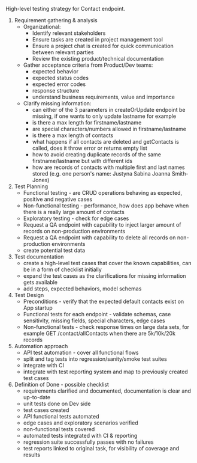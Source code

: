 High-level testing strategy for Contact endpoint.

1. Requirement gathering & analysis
   * Organizational:
     * Identify relevant stakeholders
     * Ensure tasks are created in project management tool
     * Ensure a project chat is created for quick communication between relevant parties
     * Review the existing product/technical documentation
   * Gather acceptance criteria from Product/Dev teams:
     * expected behavior
     * expected status codes
     * expected error codes
     * response structure 
     * understand business requirements, value and importance
   * Clarify missing information:
     * can either of the 3 parameters in createOrUpdate endpoint be missing, if one wants to only update lastname for example
     * is there a max length for firstname/lastname
     * are special characters/numbers allowed in firstname/lastname
     * is there a max length of contacts
     * what happens if all contacts are deleted and getContacts is called, does it throw error or returns empty list
     * how to avoid creating duplicate records of the same firstname/lastname but with different ids
     * how are records of contacts with multiple first and last names stored (e.g. one person's name: Justyna Sabina Joanna Smith-Jones)
2. Test Planning
   * Functional testing - are CRUD operations behaving as expected, positive and negative cases
   * Non-functional testing - performance, how does app behave when there is a really large amount of contacts
   * Exploratory testing - check for edge cases
   * Request a QA endpoint with capability to inject larger amount of records on non-production environments
   * Request a QA endpoint with capability to delete all records on non-production environments
   * create potential test data
3. Test documentation
   * create a high-level test cases that cover the known capabilities, can be in a form of checklist initially
   * expand the test cases as the clarifications for missing information gets available
   * add steps, expected behaviors, model schemas
4. Test Design
   * Preconditions - verify that the expected default contacts exist on App startup
   * Functional tests for each endpoint - validate schemas, case sensitivity, missing fields, special characters, edge cases
   * Non-functional tests - check response times on large data sets, for example GET /contact/allContacts when there are 5k/10k/20k records
5. Automation approach
   * API test automation - cover all functional flows
   * split and tag tests into regression/sanity/smoke test suites
   * integrate with CI
   * integrate with test reporting system and map to previously created test cases
6. Definition of Done - possible checklist
   * requirements clarified and documented, documentation is clear and up-to-date
   * unit tests done on Dev side
   * test cases created
   * API functional tests automated
   * edge cases and exploratory scenarios verified
   * non-functional tests covered
   * automated tests integrated with CI & reporting
   * regression suite successfully passes with no failures
   * test reports linked to original task, for visibility of coverage and results